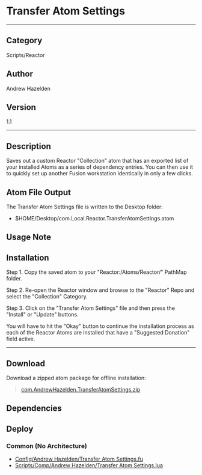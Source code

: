 # Transfer Atom Settings
___

## Category
Scripts/Reactor

## Author
Andrew Hazelden

## Version
1.1

___

## Description
<p>Saves out a custom Reactor "Collection" atom that has an exported list of your installed Atoms as a series of dependency entries. You can then use it to quickly set up another Fusion workstation identically in only a few clicks.</p>

<h2>Atom File Output</h2>

<p>The Transfer Atom Settings file is written to the Desktop folder:</p>

<ul>
<li>$HOME/Desktop/com.Local.Reactor.TransferAtomSettings.atom</li>
</ul>

<h2>Usage Note</h2>

<h2>Installation</h2>
<p>Step 1. Copy the saved atom to your "Reactor:/Atoms/Reactor/" PathMap folder.</p>
<p>Step 2. Re-open the Reactor window and browse to the "Reactor" Repo and select the "Collection" Category.</p>
<p>Step 3. Click on the "Transfer Atom Settings" file and then press the "Install" or "Update" buttons.</p>

<p>You will have to hit the "Okay" button to continue the installation process as each of the Reactor Atoms are installed that have a "Suggested Donation" field active.</p>

___

## Download

Download a zipped atom package for offline installation:
> [com.AndrewHazelden.TransferAtomSettings.zip](https://gitlab.com/WeSuckLess/Reactor/-/archive/master/Reactor-master.zip?path=Atoms/com.AndrewHazelden.TransferAtomSettings)  

## Dependencies

## Deploy

### Common (No Architecture)

<ul>
<li><a href="https://gitlab.com/WeSuckLess/Reactor/-/blob/master/Atoms/com.AndrewHazelden.TransferAtomSettings/Config/Andrew Hazelden/Transfer Atom Settings.fu?ref_type=heads">Config/Andrew Hazelden/Transfer Atom Settings.fu</a></li>
<li><a href="https://gitlab.com/WeSuckLess/Reactor/-/blob/master/Atoms/com.AndrewHazelden.TransferAtomSettings/Scripts/Comp/Andrew Hazelden/Transfer Atom Settings.lua?ref_type=heads">Scripts/Comp/Andrew Hazelden/Transfer Atom Settings.lua</a></li>
</ul>
